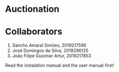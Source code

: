 # Auctionation

# Collaborators
1. Sancho Amaral Simões, 2019217590
2. José Domingos da Silva, 2018296125
3. João Filipe Guiomar Artur, 2019217853

Read the instalation manual and the user manual first!